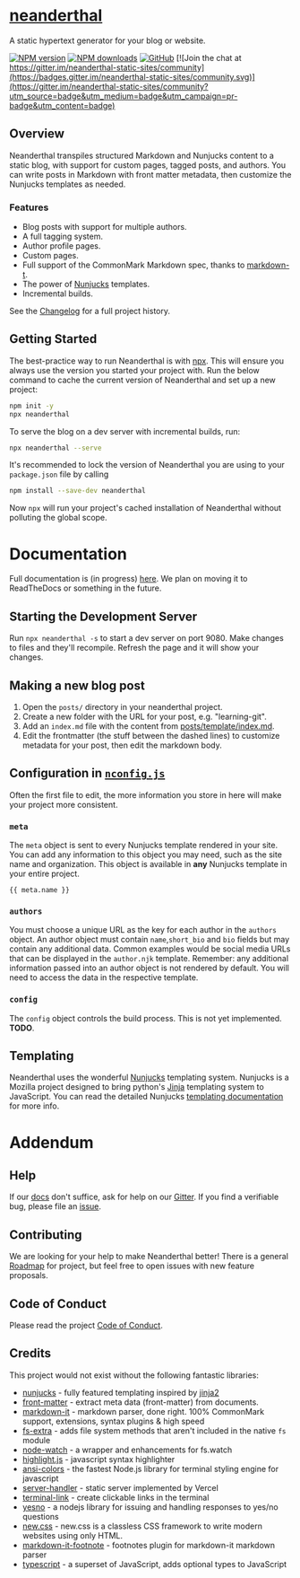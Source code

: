 # [neanderthal](https://github.com/mh15/neanderthal)

A static hypertext generator for your blog or website. 

[![NPM version](https://img.shields.io/npm/v/neanderthal)](https://www.npmjs.com/package/neanderthal)
[![NPM downloads](https://img.shields.io/npm/dt/neanderthal)](https://www.npmjs.com/package/neanderthal)
[![GitHub](https://img.shields.io/github/license/mh15/neanderthal)](https://github.com/MH15/neanderthal/blob/master/LICENSE)
[![Join the chat at
https://gitter.im/neanderthal-static-sites/community](https://badges.gitter.im/neanderthal-static-sites/community.svg)](https://gitter.im/neanderthal-static-sites/community?utm_source=badge&utm_medium=badge&utm_campaign=pr-badge&utm_content=badge)

## Overview
Neanderthal transpiles structured Markdown and Nunjucks content to a static blog, with support for custom  pages, tagged posts, and authors. You can write posts in Markdown with front matter metadata, then customize the Nunjucks templates as needed.

### Features
- Blog posts with support for multiple authors.
- A full tagging system.
- Author profile pages.
- Custom pages.
- Full support of the CommonMark Markdown spec, thanks to [markdown-t](https://github.com/markdown-it/markdown-it).
- The power of [Nunjucks](https://mozilla.github.io/nunjucks/) templates.
- Incremental builds.
  
See the [Changelog](https://github.com/MH15/neanderthal/blob/master/Changelog.md) for a full project history.

## Getting Started
The best-practice way to run Neanderthal is with [npx](https://blog.npmjs.org/post/162869356040/introducing-npx-an-npm-package-runner). This will ensure you always use the version you started your project with. Run the below command to cache the current version of Neanderthal and set up
a new project:
```bash
npm init -y
npx neanderthal
```

To serve the blog on a dev server with incremental builds, run:
```bash
npx neanderthal --serve
```

It's recommended to lock the version of Neanderthal you are using to your
`package.json` file by calling
```bash
npm install --save-dev neanderthal
```
Now `npx` will run your project's cached installation of Neanderthal without polluting the global scope.


# Documentation
Full documentation is (in progress) [here](https://github.com/MH15/neanderthal/blob/master/docs/Docs.md). We plan on moving it to ReadTheDocs or something in the future.

## Starting the Development Server
Run `npx neanderthal -s` to start a dev server on port 9080. Make changes to
files and they'll recompile. Refresh the page and it will show your changes.

## Making a new blog post
1. Open the `posts/` directory in your neanderthal project. 
2. Create a new folder
with the URL for your post, e.g. "learning-git". 
3. Add an `index.md` file with the
content from [posts/template/index.md](/posts/template/index.md).
4. Edit the frontmatter (the stuff between the dashed lines) to customize
   metadata for your post, then edit the markdown body.

## Configuration in [`nconfig.js`](https://github.com/MH15/neanderthal/blob/master/defaults/nconfig.js)
Often the first file to edit, the more information you store in here will make
your project more consistent.


### `meta`
The `meta` object is sent to every
Nunjucks template rendered in your site. You can add any information to this
object you may need, such as the site name and organization. This object is
available in **any** Nunjucks template in your entire project.
```nunjucks
{{ meta.name }}
```

### `authors`
You must choose a unique URL as the key for each author in the `authors` object. An author object must contain `name`,`short_bio` and `bio` fields but may contain any additional data. Common examples would be social media URLs that can be displayed in the `author.njk` template. Remember: any additional information passed into an author object is not rendered by default. You will need to access the data in the respective template.

### `config`
The `config` object controls the build process. This is not yet implemented. **TODO**.


## Templating
Neanderthal uses the wonderful [Nunjucks](https://mozilla.github.io/nunjucks/) templating system. Nunjucks is a Mozilla project designed to bring python's [Jinja](https://jinja.palletsprojects.com/en/2.11.x/) templating system to JavaScript. You can read the detailed Nunjucks [templating documentation](https://mozilla.github.io/nunjucks/templating.html) for more info.


# Addendum

## Help

If our [docs](#documentation) don't suffice, ask for help on our
[Gitter](https://gitter.im/neanderthal-static-sites/community). If you find a
verifiable bug, please file an [issue](https://github.com/MH15/neanderthal/issues).


## Contributing
We are looking for your help to make Neanderthal better!
There is a general [Roadmap](https://github.com/MH15/neanderthal/blob/master/Roadmap.md) for
project, but feel free to open issues with new feature proposals.

## Code of Conduct
Please read the project [Code of Conduct](https://github.com/MH15/neanderthal/blob/master/CODE_OF_CONDUCT.md).



## Credits
This project would not exist without the following fantastic libraries:
- [nunjucks](https://www.npmjs.com/package/nunjucks) - fully featured templating inspired by [jinja2](https://jinja.palletsprojects.com/en/2.11.x/)
- [front-matter](https://www.npmjs.com/package/front-matter) - extract meta data (front-matter) from documents.
- [markdown-it](https://github.com/markdown-it/markdown-it) - markdown parser, done right. 100% CommonMark support, extensions, syntax plugins & high speed 
- [fs-extra](https://www.npmjs.com/package/fs-extra) - adds file system methods   that aren't included in the native `fs` module
- [node-watch](https://github.com/yuanchuan/node-watch) - a wrapper and enhancements for fs.watch
- [highlight.js](https://github.com/highlightjs/highlight.js/) - javascript syntax highlighter
- [ansi-colors](https://www.npmjs.com/package/ansi-colors) - the fastest Node.js   library for terminal styling engine for javascript
- [server-handler](https://github.com/vercel/serve-handler) - static server implemented by Vercel
- [terminal-link](https://www.npmjs.com/package/terminal-link) - create clickable links in the terminal
- [yesno](https://www.npmjs.com/package/yesno) - a nodejs library for issuing and handling responses to yes/no questions
- [new.css](https://newcss.net/) - new.css is a classless CSS framework to write modern websites using only HTML.
- [markdown-it-footnote](https://github.com/markdown-it/markdown-it-footnote) - footnotes plugin for markdown-it markdown parser 
- [typescript](https://www.typescriptlang.org/) - a superset of JavaScript, adds   optional types to JavaScript
